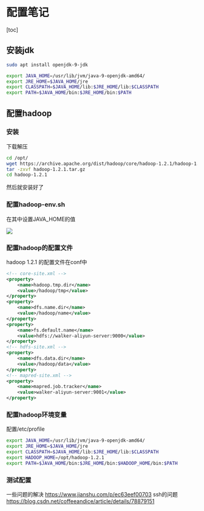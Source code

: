 
# 配置笔记

[toc]

## 安装jdk

```sh
sudo apt install openjdk-9-jdk
```


```sh
export JAVA_HOME=/usr/lib/jvm/java-9-openjdk-amd64/
export JRE_HOME=$JAVA_HOME/jre
export CLASSPATH=$JAVA_HOME/lib:$JRE_HOME/lib:$CLASSPATH
export PATH=$JAVA_HOME/bin:$JRE_HOME/bin:$PATH
```

## 配置hadoop

### 安装

下载解压

```sh
cd /opt/
wget https://archive.apache.org/dist/hadoop/core/hadoop-1.2.1/hadoop-1.2.1.tar.gz
tar -zxvf hadoop-1.2.1.tar.gz
cd hadoop-1.2.1
```

然后就安装好了

### 配置hadoop-env.sh

在其中设置JAVA_HOME的值

![](https://lh3.googleusercontent.com/-1B_uMmgm-c0/WzHkTsIZwxI/AAAAAAAAIqE/G_xg-eg_Mu0M5gQu19I66oL_E9AZHJ85wCHMYCw/s0/Snipaste_2018-06-26_14-59-27.png)

### 配置hadoop的配置文件

hadoop 1.2.1 的配置文件在conf中

```xml
<!-- core-site.xml -->
<property>
	<name>hadoop.tmp.dir</name>
	<value>/hadoop/tmp</value>
</property>
<property>
	<name>dfs.name.dir</name>
	<value>/hadoop/name</value>
</property>
<property>
	<name>fs.default.name</name>
	<value>hdfs://walker-aliyun-server:9000</value>
</property>
<!-- hdfs-site.xml -->
<property>
	<name>dfs.data.dir</name>
	<value>/hadoop/data</value>
</property>
<!-- mapred-site.xml -->
<property>
	<name>mapred.job.tracker</name>
	<value>walker-aliyun-server:9001</value>
</property>
```

### 配置hadoop环境变量

配置/etc/profile

```sh
export JAVA_HOME=/usr/lib/jvm/java-9-openjdk-amd64/
export JRE_HOME=$JAVA_HOME/jre
export CLASSPATH=$JAVA_HOME/lib:$JRE_HOME/lib:$CLASSPATH
export HADOOP_HOME=/opt/hadoop-1.2.1
export PATH=$JAVA_HOME/bin:$JRE_HOME/bin:$HADOOP_HOME/bin:$PATH
```


### 测试配置

一些问题的解决
https://www.jianshu.com/p/ec63eef00703
ssh的问题
https://blog.csdn.net/coffeeandice/article/details/78879151 